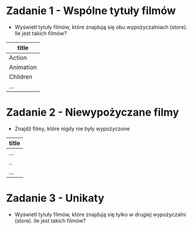 # Zadanie 1 - Wspólne tytuły filmów

- Wyświetl tytuły filmów, które znajdują się obu wypożyczalniach (store). Ile jest takich filmów?

| title | 
| ---- | 
| Action |
| Animation |
| Children | 
| ... | ... |


# Zadanie 2 - Niewypożyczane filmy

- Znajdź filmy, które nigdy nie były wypożyczone

| title | 
| ---- | 
| ... |
| .. |
| ... | 



# Zadanie 3 - Unikaty
- Wyświetl tytuły filmów, które znajdują się tylko w drugiej wypożyczalni (store). Ile jest takich filmów?
